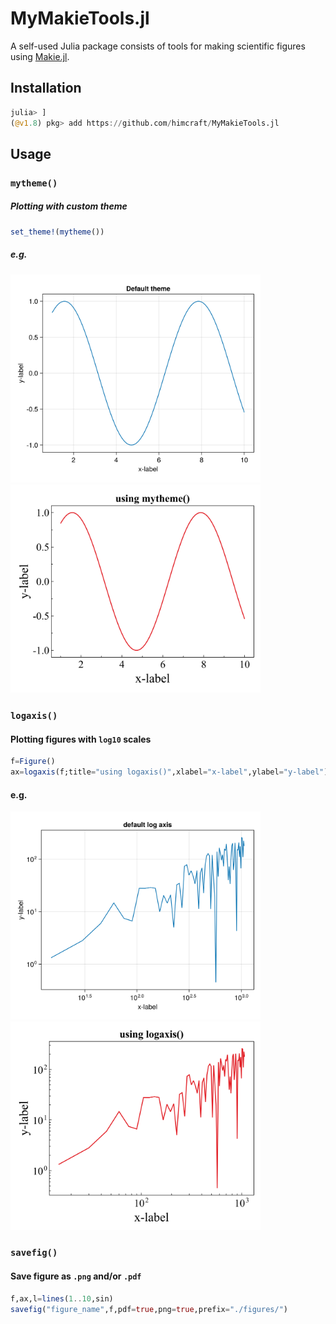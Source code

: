 # MyMakieTools.jl

A self-used Julia package consists of tools for making scientific figures using [Makie.jl](https://github.com/MakieOrg/Makie.jl).

## Installation
```julia
julia> ]
(@v1.8) pkg> add https://github.com/himcraft/MyMakieTools.jl
```

## Usage
### `mytheme()`
##### Plotting with custom theme
```julia
set_theme!(mytheme())
```
##### e.g.
<img src="files/DefaultTheme.png" alt="before" width="400">
<img src="files/UpdatedTheme.png" alt="after"  width="400">

### `logaxis()`
#### Plotting figures with `log10` scales
```julia
f=Figure()
ax=logaxis(f;title="using logaxis()",xlabel="x-label",ylabel="y-label")
```
#### e.g.
<img src="files/DefaultLog10.png" alt="before" width="400">
<img src="files/UpdatedLog10.png" alt="after"  width="400">

### `savefig()`
#### Save figure as `.png` and/or `.pdf`
```julia
f,ax,l=lines(1..10,sin)
savefig("figure_name",f,pdf=true,png=true,prefix="./figures/")
```


